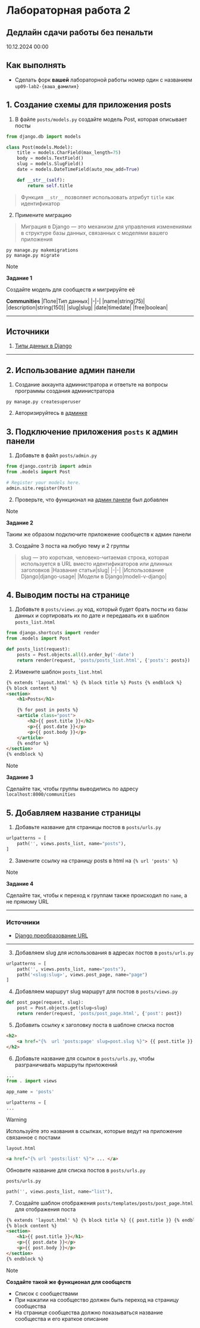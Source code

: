 # Лабораторная работа 2

## Дедлайн сдачи работы без пенальти

10.12.2024 00:00

## Как выполнять

-   Сделать форк **вашей** лабораторной работы номер один с названием `up09-lab2-{ваша_фамилия}`

## 1. Создание схемы для приложения posts

1. В файле `posts/models.py` создайте модель Post, которая описывает посты

```python
from django.db import models

class Post(models.Model):
    title = models.CharField(max_length=75)
    body = models.TextField()
    slug = models.SlugField()
    date = models.DateTimeField(auto_now_add=True)

    def __str__(self):
        return self.title
```

> Функция `__str__` позволяет использовать атрибут `title` как идентификатор

2. Примените миграцию

> Миграция в Django — это механизм для управления изменениями в структуре базы данных, связанных с моделями вашего приложения

```shell
py manage.py makemigrations
py manage.py migrate
```

> [!NOTE]
>
> **Задание 1**
>
> Создайте модель для сообществ и мигрируйте её
>
> **Communities**
> |Поле|Тип данных|
> |-|-|
> |name|string(75)|
> |description|string(150)|
> |slug|slug|
> |date|timedate|
> |free|boolean|

---

## Источники

1. [Типы данных в Django](https://docs.djangoproject.com/en/5.1/ref/models/fields/)

---

## 2. Использование админ панели

1. Создание аккаунта администратора и ответьте на вопросы программы создания администратора

```shell
py manage.py createsuperuser
```

2. Авторизируйтесь в [админке](localhost:8000/admin)

## 3. Подключение приложения `posts` к админ панели

1. Добавьте в файл `posts/admin.py`

```python
from django.contrib import admin
from .models import Post

# Register your models here.
admin.site.register(Post)
```

2. Проверьте, что функционал на [админ панели](localhost:8000/admin/) был добавлен

> [!NOTE]
>
> **Задание 2**
>
> Таким же образом подключите приложение сообществ к админ панели

3. Создайте 3 поста на любую тему и 2 группы

> slug — это короткая, человеко-читаемая строка, которая используется в URL вместо идентификаторов или длинных заголовков
> |Название статьи|slug|
> |-|-|
> |Использование Django|django-usage|
> |Модели в Django|modeli-v-django|

## 4. Выводим посты на странице

1. Добавьте в `posts/views.py` код, который будет брать посты из базы данных и сортировать их по дате и передавать их в шаблон `posts_list.html`

```python
from django.shortcuts import render
from .models import Post

def posts_list(request):
    posts = Post.objects.all().order_by('-date')
    return render(request, 'posts/posts_list.html', {'posts': posts})
```

2. Измените шаблон `posts_list.html`

```html
{% extends 'layout.html' %} {% block title %} Posts {% endblock %}
{% block content %}
<section>
    <h1>Posts</h1>

    {% for post in posts %}
    <article class="post">
        <h2>{{ post.title }}</h2>
        <p>{{ post.date }}</p>
        <p>{{ post.body }}</p>
    </article>
    {% endfor %}
</section>
{% endblock %}
```

> [!NOTE]
>
> **Задание 3**
>
> Сделайте так, чтобы группы выводились по адресу `localhost:8000/communities`

## 5. Добавляем название страницы

1. Добавьте название для страницы постов в `posts/urls.py`

```python
urlpatterns = [
    path('', views.posts_list, name="posts"),
]
```

2. Замените ссылку на страницу posts в html на `{% url 'posts' %}`

> [!NOTE]
>
> **Задание 4**
>
> Сделайте так, чтобы к переход к группам также происходил по `name`, а не прямому URL

---

### Источники

-   [Django преобразование URL](https://docs.djangoproject.com/en/5.1/topics/http/urls/)

---

3. Добавляем slug для использования в адресах постов в `posts/urls.py`

```python
urlpatterns = [
    path('', views.posts_list, name="posts"),
    path('<slug:slug>', views.post_page, name="page")
]
```

4. Добавляем маршрут slug маршрут для постов в `posts/views.py`

```python
def post_page(request, slug):
    post = Post.objects.get(slug=slug)
    return render(request, 'posts/post_page.html', {'post': post})
```

5. Добавить ссылку к заголовку поста в шаблоне списка постов

```html
<h2>
    <a href="{%  url 'posts:page' slug=post.slug %}"> {{ post.title }} </a>
</h2>
```

6. Добавьте название для ссылок в `posts/urls.py`, чтобы разграничивать маршруты приложений

```python
...
from . import views

app_name = 'posts'

urlpatterns = [
...
```

> [!WARNING]
>
> Используйте это названия в ссылках, которые ведут на приложение связанное с постами
>
> `layout.html`
>
> ```html
> <a href="{% url 'posts:list' %}"> ... </a>
> ```
>
> Обновите название для списка постов в `posts/urls.py`
>
> `posts/urls.py`
>
> ```python
> path('', views.posts_list, name="list"),
> ```

7. Создайте шаблон отображения `posts/templates/posts/post_page.html` для отображения поста

```html
{% extends 'layout.html' %} {% block title %} {{ post.title }} {% endblock %}
{% block content %}
<section>
    <h1>{{ post.title }}</h1>
    <p>{{ post.date }}</p>
    <p>{{ post.body }}</p>
</section>
{% endblock %}
```

> [!NOTE]
>
> **Создайте такой же функционал для сообществ**
>
> -   Список с сообществами
> -   При нажатии на сообщество должен быть переход на страницу сообщества
> -   На странице сообщества должно показываться название сообщества и его краткое описание
